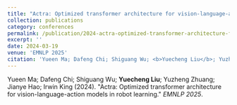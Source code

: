 ```yaml
---
title: "Actra: Optimized transformer architecture for vision-language-action models in robot learning"
collection: publications
category: conferences
permalink: /publication/2024-actra-optimized-transformer-architecture-for-visio
excerpt: ''
date: 2024-03-19
venue: 'EMNLP 2025'
citation: 'Yueen Ma; Dafeng Chi; Shiguang Wu; <b>Yuecheng Liu</b>; Yuzheng Zhuang; Jianye Hao; Irwin King (2024). &quot;Actra: Optimized transformer architecture for vision-language-action models in robot learning.&quot; <i>EMNLP 2025</i>.'
---
```


Yueen Ma; Dafeng Chi; Shiguang Wu; <b>Yuecheng Liu</b>; Yuzheng Zhuang; Jianye Hao; Irwin King (2024). &quot;Actra: Optimized transformer architecture for vision-language-action models in robot learning.&quot; <i>EMNLP 2025</i>.

